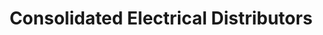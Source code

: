 ---
title: "Consolidated Electrical Distributors"
url: /san-clemente/consolidated-electrical-distributors/
shop: electrical
---